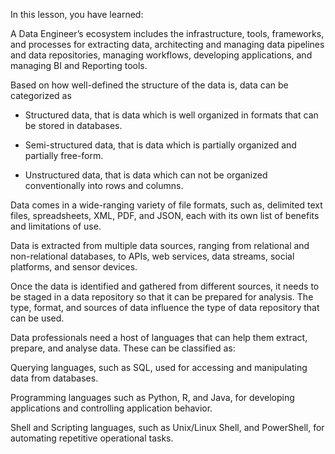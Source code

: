 In this lesson, you have learned:

A Data Engineer’s ecosystem includes the infrastructure, tools, frameworks, and processes for extracting data, architecting and managing data pipelines and data repositories, managing workflows, developing applications, and managing BI and Reporting tools.

Based on how well-defined the structure of the data is, data can be categorized as

- Structured data, that is data which is well organized in formats that can be stored in databases.

- Semi-structured data, that is data which is partially organized and partially free-form.

- Unstructured data, that is data which can not be organized conventionally into rows and columns.

Data comes in a wide-ranging variety of file formats, such as, delimited text files, spreadsheets, XML, PDF, and JSON, each with its own list of benefits and limitations of use.

Data is extracted from multiple data sources, ranging from relational and non-relational databases, to APIs, web services, data streams, social platforms, and sensor devices.

Once the data is identified and gathered from different sources, it needs to be staged in a data repository so that it can be prepared for analysis. The type, format, and sources of data influence the type of data repository that can be used.

Data professionals need a host of languages that can help them extract, prepare, and analyse data. These can be classified as:

Querying languages, such as SQL, used for accessing and manipulating data from databases.

Programming languages such as Python, R, and Java, for developing applications and controlling application behavior.

Shell and Scripting languages, such as Unix/Linux Shell, and PowerShell, for automating repetitive operational tasks.
